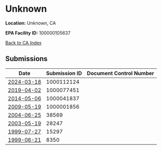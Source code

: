 # Unknown

**Location:** Unknown, CA

**EPA Facility ID:** 100000105637

[Back to CA Index](../../index.md)

## Submissions

| Date | Submission ID | Document Control Number |
|------|--------------|-------------------------|
| [2024-03-18](submissions/1000112124.md) | 1000112124 |  |
| [2019-04-02](submissions/1000077451.md) | 1000077451 |  |
| [2014-05-06](submissions/1000041837.md) | 1000041837 |  |
| [2009-05-19](submissions/1000001856.md) | 1000001856 |  |
| [2004-06-25](submissions/38569.md) | 38569 |  |
| [2003-05-19](submissions/28247.md) | 28247 |  |
| [1999-07-27](submissions/15297.md) | 15297 |  |
| [1999-06-21](submissions/8350.md) | 8350 |  |
